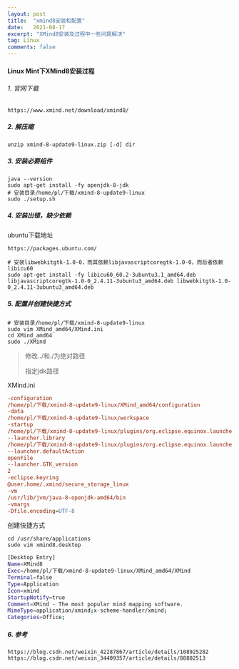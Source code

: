 ```yaml
---
layout: post
title:  "xmind8安装和配置"
date:   2021-08-17
excerpt: "XMind8安装及过程中一些问题解决"
tag: Linux
comments: false
---
```


#### Linux Mint下XMind8安装过程



###### 1. 官网下载

```http
https://www.xmind.net/download/xmind8/
```

##### 2. 解压缩

```shell
unzip xmind-8-update9-linux.zip [-d] dir
```

##### 3. 安装必要组件

```shell
java --version
sudo apt-get install -fy openjdk-8-jdk
# 安装目录/home/pl/下载/xmind-8-update9-linux
sudo ./setup.sh
```

##### 4. 安装出错，缺少依赖

ubuntu下载地址

```http
https://packages.ubuntu.com/
```

```shell
# 安装libwebkitgtk-1.0-0，而其依赖libjavascriptcoregtk-1.0-0，而后者依赖libicu60
sudo apt-get install -fy libicu60_60.2-3ubuntu3.1_amd64.deb libjavascriptcoregtk-1.0-0_2.4.11-3ubuntu3_amd64.deb libwebkitgtk-1.0-0_2.4.11-3ubuntu3_amd64.deb
```

##### 5. 配置并创建快捷方式

```shell
# 安装目录/home/pl/下载/xmind-8-update9-linux
sudo vim XMind_amd64/XMind.ini
cd XMind_amd64
sudo ./XMind
```

> 修改../和./为绝对路径
>
> 指定jdk路径

XMind.ini

```ini
-configuration
/home/pl/下载/xmind-8-update9-linux/XMind_amd64/configuration
-data
/home/pl/下载/xmind-8-update9-linux/workspace
-startup
/home/pl/下载/xmind-8-update9-linux/plugins/org.eclipse.equinox.launcher_1.3.200.v20160318-1642.jar
--launcher.library
/home/pl/下载/xmind-8-update9-linux/plugins/org.eclipse.equinox.launcher.gtk.linux.x86_64_1.1.400.v20160518-1444
--launcher.defaultAction
openFile
--launcher.GTK_version
2
-eclipse.keyring
@user.home/.xmind/secure_storage_linux
-vm
/usr/lib/jvm/java-8-openjdk-amd64/bin
-vmargs
-Dfile.encoding=UTF-8
```

创建快捷方式

```shell
cd /usr/share/applications
sudo vim xmind8.desktop
```

```sh
[Desktop Entry]
Name=XMind8
Exec=/home/pl/下载/xmind-8-update9-linux/XMind_amd64/XMind
Terminal=false
Type=Application
Icon=xmind
StartupNotify=true
Comment=XMind - The most popular mind mapping software.
MimeType=application/xmind;x-scheme-handler/xmind;
Categories=Office;
```

##### 6. 参考

```http
https://blog.csdn.net/weixin_42287867/article/details/108925282
https://blog.csdn.net/weixin_34409357/article/details/88802513
```